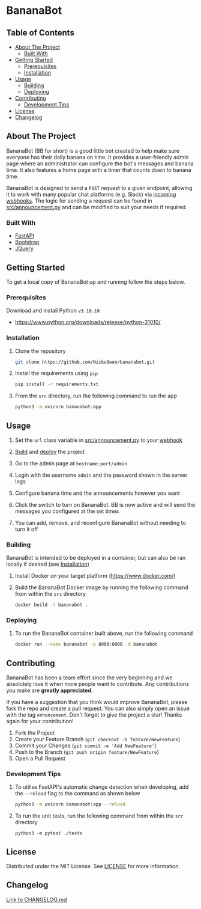 # BananaBot

## Table of Contents

- [About The Project](#about-the-project)
    - [Built With](#built-with)
- [Getting Started](#getting-started)
    - [Prerequisites](#prerequisites)
    - [Installation](#installation)
- [Usage](#usage)
    - [Building](#building)
    - [Deploying](#deploying)
- [Contributing](#contributing)
    - [Development Tips](#development-tips)
- [License](#license)
- [Changelog](#changelog)

## About The Project

BananaBot (BB for short) is a good little bot created to help make sure everyone has their daily banana on time. It provides a user-friendly admin page where an administrator can configure the bot's messages and banana time. It also features a home page with a timer that counts down to banana time.

BananaBot is designed to send a `POST` request to a given endpoint, allowing it to work with many popular chat platforms (e.g. Slack) via [incoming webhooks](https://api.slack.com/messaging/webhooks). The logic for sending a request can be found in [src/announcement.py](./src/announcement.py) and can be modified to suit your needs if required.

### Built With

* [FastAPI](https://fastapi.tiangolo.com/)
* [Bootstrap](https://getbootstrap.com/)
* [JQuery](https://jquery.com/)

## Getting Started

To get a local copy of BananaBot up and running follow the steps below.

### Prerequisites

Download and install Python `v3.10.10`
* https://www.python.org/downloads/release/python-31010/

### Installation

1. Clone the repository
    ```bash
    git clone https://github.com/NickoOwen/bananabot.git
    ```

2. Install the requirements using `pip`
    ```bash
    pip install -r requirements.txt
    ```

3. From the `src` directory, run the following command to run the app
    ```bash
    python3 -m uvicorn bananabot:app
    ```

## Usage

1. Set the `url` class variable in [src/announcement.py](./src/announcement.py) to your [webhook](https://api.slack.com/messaging/webhooks)

2. [Build](#building) and [deploy](#deploying) the project

3. Go to the admin page at `hostname:port/admin`

4. Login with the username `admin` and the password shown in the server logs

5. Configure banana time and the announcements however you want

6. Click the switch to turn on BananaBot. BB is now active and will send the messages you configured at the set times

7. You can add, remove, and reconfigure BananaBot without needing to turn it off

### Building

BananaBot is intended to be deployed in a container, but can also be ran locally if desired (see [Installation](#installation))

1. Install Docker on your target platform (https://www.docker.com/)

2. Build the BananaBot Docker image by running the following command from within the `src` directory
    ```bash
    docker build -t bananabot .
    ```

### Deploying

1. To run the BananaBot container built above, run the following command
    ```bash
    docker run --name bananabot -p 8000:8000 -d bananabot
    ```

## Contributing

BananaBot has been a team effort since the very beginning and we absolutely love it when more people want to contribute. Any contributions you make are **greatly appreciated**.

If you have a suggestion that you think would improve BananaBot, please fork the repo and create a pull request. You can also simply open an issue with the tag `enhancement`. Don't forget to give the project a star! Thanks again for your contribution!

1. Fork the Project
2. Create your Feature Branch (`git checkout -b feature/NewFeature`)
3. Commit your Changes (`git commit -m 'Add NewFeature'`)
4. Push to the Branch (`git push origin feature/NewFeature`)
5. Open a Pull Request

### Development Tips

1. To utilise FastAPI's automatic change detection when developing, add the `--reload` flag to the command as shown below
    ```bash
    python3 -m uvicorn bananabot:app --reload
    ```

2. To run the unit tests, run the following command from within the `src` directory
    ```
    python3 -m pytest ./tests
    ```

## License

Distributed under the MIT License. See [LICENSE](./LICENSE) for more information.

## Changelog

[Link to CHANGELOG.md](./CHANGELOG.md)
